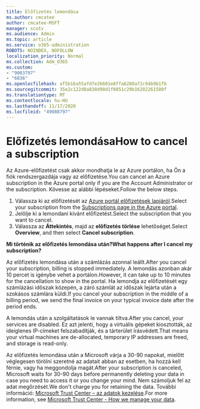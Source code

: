```yaml
---
title: Előfizetés lemondása
ms.author: cmcatee
author: cmcatee-MSFT
manager: scotv
ms.audience: Admin
ms.topic: article
ms.service: o365-administration
ROBOTS: NOINDEX, NOFOLLOW
localization_priority: Normal
ms.collection: Adm_O365
ms.custom:
- "9003797"
- "6836"
ms.openlocfilehash: af5b16a55afd7e26601e8ffa6288a72c94b9b1fb
ms.sourcegitcommit: 35e2c122d8a838d98d1f0851c29b16282261580f
ms.translationtype: MT
ms.contentlocale: hu-HU
ms.lasthandoff: 11/17/2020
ms.locfileid: "49088797"
---
```

# <a name="how-to-cancel-a-subscription"></a><span data-ttu-id="c4ca7-102">Előfizetés lemondása</span><span class="sxs-lookup"><span data-stu-id="c4ca7-102">How to cancel a subscription</span></span>

<span data-ttu-id="c4ca7-103">Az Azure-előfizetést csak akkor mondhatja le az Azure portálon, ha Ön a fiók rendszergazdája vagy az előfizetése.</span><span class="sxs-lookup"><span data-stu-id="c4ca7-103">You can cancel an Azure subscription in the Azure portal only if you are the Account Administrator or the subscription.</span></span> <span data-ttu-id="c4ca7-104">Kövesse az alábbi lépéseket.</span><span class="sxs-lookup"><span data-stu-id="c4ca7-104">Follow the below steps.</span></span>

1. <span data-ttu-id="c4ca7-105">Válassza ki az előfizetését az [Azure portál előfizetések lapjáról](https://ms.portal.azure.com/#blade/Microsoft_Azure_Billing/SubscriptionsBlade).</span><span class="sxs-lookup"><span data-stu-id="c4ca7-105">Select your subscription from the [Subscriptions page in the Azure portal](https://ms.portal.azure.com/#blade/Microsoft_Azure_Billing/SubscriptionsBlade).</span></span>
2. <span data-ttu-id="c4ca7-106">Jelölje ki a lemondani kívánt előfizetést.</span><span class="sxs-lookup"><span data-stu-id="c4ca7-106">Select the subscription that you want to cancel.</span></span>
3. <span data-ttu-id="c4ca7-107">Válassza az **Áttekintés**, majd az **előfizetés törlése** lehetőséget.</span><span class="sxs-lookup"><span data-stu-id="c4ca7-107">Select **Overview**, and then select **Cancel subscription**.</span></span>

<span data-ttu-id="c4ca7-108">**Mi történik az előfizetés lemondása után?**</span><span class="sxs-lookup"><span data-stu-id="c4ca7-108">**What happens after I cancel my subscription?**</span></span>

<span data-ttu-id="c4ca7-109">Az előfizetés lemondása után a számlázás azonnal leállt.</span><span class="sxs-lookup"><span data-stu-id="c4ca7-109">After you cancel your subscription, billing is stopped immediately.</span></span> <span data-ttu-id="c4ca7-110">A lemondás azonban akár 10 percet is igénybe vehet a portálon.</span><span class="sxs-lookup"><span data-stu-id="c4ca7-110">However, it can take up to 10 minutes for the cancellation to show in the portal.</span></span> <span data-ttu-id="c4ca7-111">Ha lemondja az előfizetését egy számlázási időszak közepén, a záró számlát az időszak lejárta után a szokásos számlára küldi.</span><span class="sxs-lookup"><span data-stu-id="c4ca7-111">If you cancel your subscription in the middle of a billing period, we send the final invoice on your typical invoice date after the period ends.</span></span>

<span data-ttu-id="c4ca7-112">A lemondás után a szolgáltatások le vannak tiltva.</span><span class="sxs-lookup"><span data-stu-id="c4ca7-112">After you cancel, your services are disabled.</span></span> <span data-ttu-id="c4ca7-113">Ez azt jelenti, hogy a virtuális gépeket kiosztották, az ideiglenes IP-címeket felszabadítják, és a tárterület írásvédett.</span><span class="sxs-lookup"><span data-stu-id="c4ca7-113">That means your virtual machines are de-allocated, temporary IP addresses are freed, and storage is read-only.</span></span>

<span data-ttu-id="c4ca7-114">Az előfizetés lemondása után a Microsoft várja a 30-90 napokat, mielőtt véglegesen törölni szeretné az adatait abban az esetben, ha hozzá kell férnie, vagy ha meggondolja magát.</span><span class="sxs-lookup"><span data-stu-id="c4ca7-114">After your subscription is canceled, Microsoft waits for 30-90 days before permanently deleting your data in case you need to access it or you change your mind.</span></span> <span data-ttu-id="c4ca7-115">Nem számoljuk fel az adat megőrzését.</span><span class="sxs-lookup"><span data-stu-id="c4ca7-115">We don't charge you for retaining the data.</span></span> <span data-ttu-id="c4ca7-116">További információ: [Microsoft Trust Center – az adatok kezelése](https://www.microsoft.com/trust-center/privacy/data-management#leave).</span><span class="sxs-lookup"><span data-stu-id="c4ca7-116">For more information, see [Microsoft Trust Center - How we manage your data](https://www.microsoft.com/trust-center/privacy/data-management#leave).</span></span>

